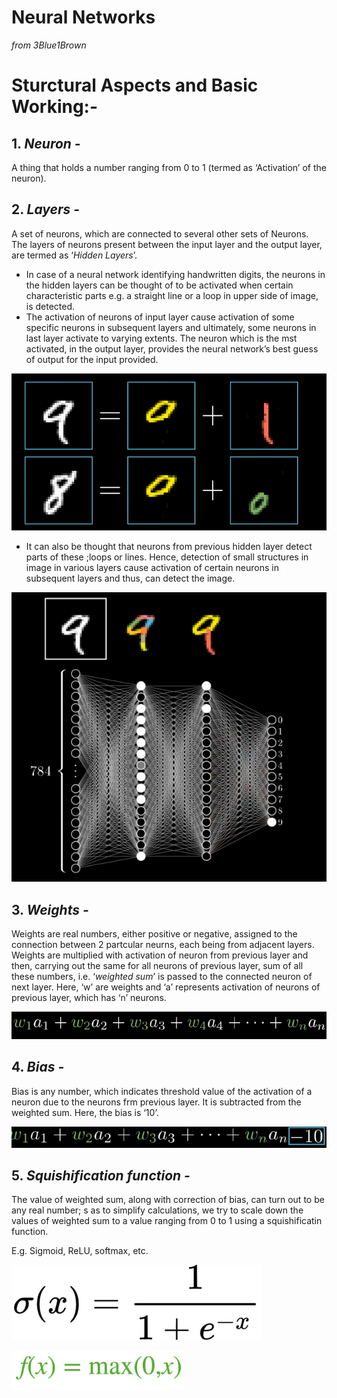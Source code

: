 # Neural Networks

*from 3Blue1Brown*

# Sturctural Aspects and Basic Working:-

## 1. *Neuron -*

 A thing that holds a number ranging from 0 to 1 (termed as ‘Activation’ of the neuron).

## 2. *Layers -*

A set of neurons, which are connected to several other sets of Neurons. The layers of neurons present between the input layer and the output layer, are termed as ‘*Hidden Layers*’. 

- In case of a neural network identifying handwritten digits, the neurons in the hidden layers can be thought of to be activated when certain characteristic parts e.g. a straight line or a loop in upper side of image, is detected.
- The activation of neurons of input layer cause activation of some specific neurons in subsequent layers and ultimately, some neurons in last layer activate to varying extents. The neuron which is the mst activated, in the output layer, provides the neural network’s best guess of output for the input provided.

![Screenshot from 2024-06-28 15-16-56.png](Neural%20Networks%20182a99e3c172458bac92a1430a6cff2e/Screenshot_from_2024-06-28_15-16-56.png)

- It can also be thought that neurons from previous hidden layer detect parts of these ;loops or lines. Hence, detection of small structures in image in various layers cause activation of certain neurons in subsequent layers and thus, can detect the image.

![Screenshot from 2024-06-28 15-23-12.png](Neural%20Networks%20182a99e3c172458bac92a1430a6cff2e/Screenshot_from_2024-06-28_15-23-12.png)

## 3. *Weights -*

Weights are real numbers, either positive or negative, assigned to the connection between 2 partcular neurns, each being from adjacent layers. Weights are multiplied with activation of neuron from previous layer and then, carrying out the same for all neurons of previous layer, sum of all these numbers, i.e. ‘*weighted sum*’ is passed to the connected neuron of next layer. Here, ‘w’ are weights and ‘a’ represents activation of neurons of previous layer, which has ‘n’ neurons.

![Screenshot from 2024-06-28 15-30-18.png](Neural%20Networks%20182a99e3c172458bac92a1430a6cff2e/Screenshot_from_2024-06-28_15-30-18.png)

## 4. *Bias -*

Bias is any number, which indicates threshold value of the activation of a neuron due to the neurons frm previous layer. It is subtracted from the weighted sum. Here, the bias is ‘10’.

![Screenshot from 2024-06-28 15-34-44.png](Neural%20Networks%20182a99e3c172458bac92a1430a6cff2e/Screenshot_from_2024-06-28_15-34-44.png)

## 5. *Squishification function -*

The value of weighted sum, along with correction of bias, can turn out to be any real number; s as to simplify calculations, we try to scale down the values of weighted sum to a value ranging from 0 to 1 using a squishificatin function. 

E.g. Sigmoid, ReLU, softmax, etc.

 

![sigmoid.png](Neural%20Networks%20182a99e3c172458bac92a1430a6cff2e/sigmoid.png)

![Screenshot from 2024-06-28 15-47-44.png](Neural%20Networks%20182a99e3c172458bac92a1430a6cff2e/Screenshot_from_2024-06-28_15-47-44.png)